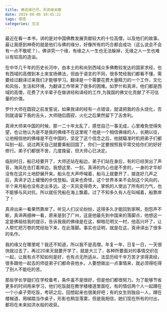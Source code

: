 ```yaml
---
title: 佛说缘已尽，天说缘未散
date: 2019-08-06 10:45:22
tags: 感悟
categories: 生活
---
```

最近在看一本书，讲的是对中国佛教发展贡献较大的十位高僧，以及他们的故事。最让我感到神奇的就是他们与佛的缘分，好像所有的巧合都会成功（这么说会不会有一点不敬呢？），佛讲究一个缘，有缘之人一生也无法躲掉，无缘之人一生也难以有较高的造诣。<!--more-->

在中华几千年的历史长河中，由本土的和尚到西域众多佛教较发达的国家求经，也有西域的高僧到本土来宣扬佛法，但由于语言的不同，很多梵经我们都看不懂，需要经过翻译过来我们才能够学习。翻译是一个需要花费大量精力的一个工作，文化和风俗，生活和环境，为翻译工作带来了很多的困难。如罗什和真谛，他们都是西域的高僧，花费了大半辈子在做讲经和译经的工作,为我国的佛文化贡献了不可估量的价值。

罗什大师在圆寂之前发誓说，如果我译的经有一点错误，就请把我的舌头烧化，否则就请留下我的舌头，大师随后圆寂，火化之后果然留下了舌舍利。

真谛大师来中国的时候，那一二十年太乱了，感觉自己一事无成，心里难免觉得失望，也让他认为是不是我的佛缘不在这里呢？他是一个相信佛缘的人，长期以往，让他相信他的佛缘是不在中国的，坚定了这个信念之后，他就瞄准时机把弟子们都叫到一起，说过两天自己就要乘船回国了，你们一定要按照我平常交给你们的好好修行。弟子们都很不舍，几度挽留，但大师心已决定。

临别时日，船已经要开了，大师还站在船边，弟子们站在身后，有的已经哭出了声音，海风在击打着岸边，我想这里、一刻，真谛的内心也是不舍的，一身的才华却没有在这片土地舒展开来。船头在大声呼喊着，船马上就要开了，接连好几声之后，真谛才迈上缓慢的步伐登船。说来也奇怪，这个世界本来不会刮这个风向的，半个来月船也没有走出多远。这一天风变得奇大，掌帆的人使出了所有的力气，也不能够与风对抗，所以就任凭船在海上飘着。过了不知多久有人在叫喊着，船靠岸了！

真谛出来一看果然靠岸了。听见人们议论纷纷，这得多久才能回到家啊，抱怨声不断，真谛再细神一看，原来是到了广州，这是他最先到中国来的落脚点，他想这一定是佛祖给我的提示，告诉我我的佛缘是在这，柳暗花明又一村，他高兴坏了，让人帮忙把万卷的梵经抬下来，在此落脚。事实也证明，就是在这，真谛译出了很多的名作。

我的缘又在哪里呢？我还不知道，所以我不是高僧。年复一年，日复一日，一天很快就过去了，再过20来天就要开学了，就是大三了，各种所要面对的事情交织在一起，让我有点不知如何是好，也有点无所适从，法显历经千辛万苦才求得真经，很多跟他一起去的师徒弟子们都命丧他乡。人要想做出一点事情来，就必须得吃得了别人不能吃的苦。

那些学长学姐们在学校备考，条件虽不是很好，但是他们都很努力。为了能够节省更多的时间用来学习，他们吃饭就在教学楼楼道里面吃，有的情侣两个人一起蹲在一个小桌子旁吃饭，考研之后，回想起来也很美好吧；有的女生则独自一人，蹲在楼梯道，用梯踏当作桌子，形影也稍显落寞，但是我相信，她们现在所有的付出，都将在未来如洪水般的收获。

